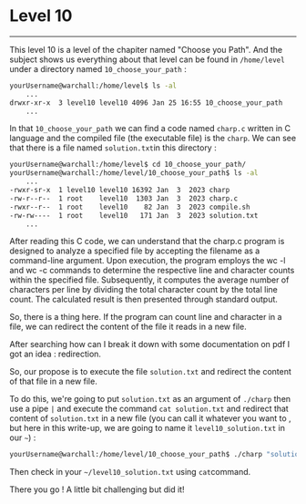 # Level 10
---
This level 10 is a level of the chapiter named "Choose you Path". And the subject shows us everything about that level can be found in  ```/home/level``` under a directory named ```10_choose_your_path``` :
```sh
yourUsername@warchall:/home/level$ ls -al
    ...
drwxr-xr-x  3 level10 level10 4096 Jan 25 16:55 10_choose_your_path
    ... 
```
In that ```10_choose_your_path``` we can find a code named ```charp.c``` written in C language and the compiled file (the executable file) is the ```charp```.
We can see that there is a file named ```solution.txt```in this directory :
```sh
yourUsername@warchall:/home/level$ cd 10_choose_your_path/
yourUsername@warchall:/home/level/10_choose_your_path$ ls -al
    ...
-rwxr-sr-x  1 level10 level10 16392 Jan  3  2023 charp
-rw-r--r--  1 root    level10  1303 Jan  3  2023 charp.c
-rwxr--r--  1 root    level10    82 Jan  3  2023 compile.sh
-rw-rw----  1 root    level10   171 Jan  3  2023 solution.txt
    ...
```

After reading this C code, we can understand that the charp.c program is designed to analyze a specified file by accepting the filename as a command-line argument. Upon execution, the program employs the wc -l and wc -c commands to determine the respective line and character counts within the specified file. Subsequently, it computes the average number of characters per line by dividing the total character count by the total line count. The calculated result is then presented through standard output.

So, there is a thing here. If the program can count line and character in a file, we can redirect the content of the file it reads in a new file. 

After searching how can I break it down  with some documentation on pdf I got an idea : redirection.

So, our propose is to execute the file ```solution.txt``` and redirect the content of that file in a new file.

To do this, we're going to put ```solution.txt``` as an argument of ```./charp``` then use a pipe ```|``` and execute the command ```cat solution.txt``` and redirect that content of ```solution.txt``` in a new file (you can call it whatever you want to , but here in this write-up,  we are going to name it ```level10_solution.txt``` in our ```~```) :
```sh
yourUsername@warchall:/home/level/10_choose_your_path$ ./charp "solution.txt | cat solution.txt > ~/level10_solution.txt"
```
Then check in your ```~/level10_solution.txt``` using ```cat```command.

There you go ! A little bit challenging but did it!
